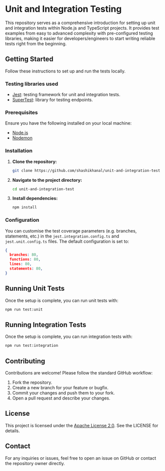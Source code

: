 # Unit and Integration Testing
This repository serves as a comprehensive introduction for setting up unit and integration tests within Node.js and TypeScript projects. It provides test examples from easy to advanced complexity with pre-configured testing libraries, making it easier for developers/engineers to start writing reliable tests right from the beginning.

## Getting Started
Follow these instructions to set up and run the tests locally.

### Testing libraries used
- [Jest](https://jestjs.io/): testing framework for unit and integration tests.
- [SuperTest](https://www.npmjs.com/package/supertest/): library for testing endpoints.

### Prerequisites
Ensure you have the following installed on your local machine:
- [Node.js](https://nodejs.org/)
- [Nodemon](https://nodemon.io/)

### Installation
1. **Clone the repository:**

   ```bash
   git clone https://github.com/shashikhanal/unit-and-integration-test.git
	```

2. **Navigate to the project directory:**

   ```bash
   cd unit-and-integration-test
	```

3. **Install dependencies:**

   ```bash
   npm install
	```

### Configuration
You can customise the test coverage parameters (e.g. branches, statements, etc.) in the `jest.integration.config.ts` and `jest.unit.config.ts` files. The default configuration is set to:

```json
{
  branches: 80,
  functions: 80,
  lines: 80,
  statements: 80,
}
```

## Running Unit Tests
Once the setup is complete, you can run unit tests with:

```bash
npm run test:unit
```

## Running Integration Tests
Once the setup is complete, you can run integration tests with:

```bash
npm run test:integration
```

## Contributing
Contributions are welcome! Please follow the standard GitHub workflow:

1. Fork the repository.
2. Create a new branch for your feature or bugfix.
3. Commit your changes and push them to your fork.
4. Open a pull request and describe your changes.

## License
This project is licensed under the [Apache License 2.0](https://www.apache.org/licenses/LICENSE-2.0). See the LICENSE for details.

## Contact
For any inquiries or issues, feel free to open an issue on GitHub or contact the repository owner directly.
